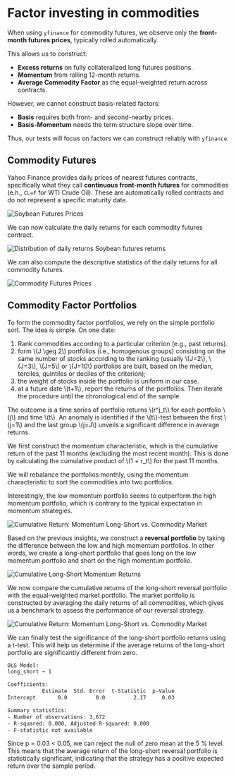 # Factor investing in commodities

When using `yfinance` for commodity futures, we observe only the **front-month futures prices**, typically rolled automatically.

This allows us to construct:

- **Excess returns** on fully collateralized long futures positions.
- **Momentum** from rolling 12-month returns.
- **Average Commodity Factor** as the equal-weighted return across contracts.

However, we cannot construct basis-related factors:

- **Basis** requires both front- and second-nearby prices.
- **Basis-Momentum** needs the term structure slope over time.

Thus, our tests will focus on factors we can construct reliably with `yfinance`.


## Commodity Futures


Yahoo Finance provides daily prices of nearest futures contracts, specifically what they call **continuous front-month futures** for commodities (e.h., `CL=F` for WTI Crude Oil). These are automatically rolled contracts and do not represent a specific maturity date.

![Soybean Futures Prices](../images/priced_factors/soybean_futures_prices.png)


We can now calculate the daily returns for each commodity futures contract. 


![Distribution of daily returns Soybean futures returns](../images/priced_factors/soybeans_returns_distribution.png)


We can also compute the descriptive statistics of the daily returns for all commodity futures. 

![Commodity Futures Prices](../images/priced_factors/commodity_futures_prices.png)



## Commodity Factor Portfolios

To form the commodity factor portfolios, we rely on the simple portfolio sort. The idea is simple. On one date:

1. Rank commodities according to a particular criterion (e.g., past returns).
2. form \\(J \geq 2\\) portfolios (i.e., homogenous groups) consisting on the same number of stocks according to the ranking (usually \\(J=2\\), \\(J=3\\), \\(J=5\\) or \\(J=10\\) portfolios are built, based on the median, terciles, quintiles or deciles of the criterion);
3. the weight of stocks inside the portfolio is uniform in our case.
4. at a future date \\(t+1\\), report the returns of the portfolios. Then iterate the procedure until the chronological end of the sample.

The outcome is a time series of portfolio returns \\(r^j_t\\) for each portfolio \\(j\\) and time \\(t\\). An anomaly is identified if the \\(t\\)-test between the first \\(j=1\\) and the last group \\(j=J\\) unveils a significant difference in average returns. 


We first construct the momentum characteristic, which is the cumulative return of the past 11 months (excluding the most recent month). This is done by calculating the cumulative product of \\(1 + r_t\\) for the past 11 months.


We will rebalance the portfolios monthly, using the momentum characteristic to sort the commodities into two portfolios. 

Interestingly, the low momentum portfolio seems to outperform the high momentum portfolio, which is contrary to the typical expectation in momentum strategies. 

![Cumulative Return: Momentum Long-Short vs. Commodity Market](../images/priced_factors/momentum_portfolios.png)


Based on the previous insights, we construct a **reversal portfolio** by taking the difference between the low and high momentum portfolios. In other words, we create a long-short portfolio that goes long on the low momentum portfolio and short on the high momentum portfolio.


![Cumulative Long-Short Momentum Returns](../images/priced_factors/momentum_long_short.png)


We now compare the cumulative returns of the long-short reversal portfolio with the equal-weighted market portfolio. The market portfolio is constructed by averaging the daily returns of all commodities, which gives us a benchmark to assess the performance of our reversal strategy.

![Cumulative Return: Momentum Long-Short vs. Commodity Market](../images/priced_factors/momentum_long_short_vs_market.png)


We can finally test the significance of the long-short portfolio returns using a t-test. This will help us determine if the average returns of the long-short portfolio are significantly different from zero.

```bash
OLS Model:
long_short ~ 1

Coefficients:
           Estimate  Std. Error  t-Statistic  p-Value
Intercept       0.0         0.0         2.17     0.03

Summary statistics:
- Number of observations: 3,672
- R-squared: 0.000, Adjusted R-squared: 0.000
- F-statistic not available
```

Since p = 0.03 < 0.05, we can reject the null of zero mean at the 5 % level. This means that the average return of the long-short reversal portfolio is statistically significant, indicating that the strategy has a positive expected return over the sample period.
